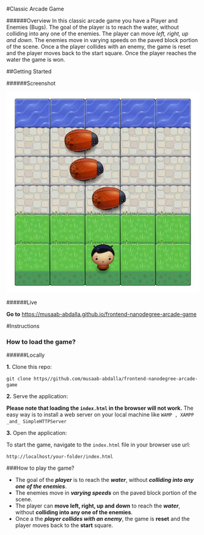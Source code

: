 #Classic Arcade Game

######Overview
In this classic arcade game you have a Player and Enemies (Bugs). The goal of the player is to reach the water, without colliding into any one of the enemies. The player can move _left, right, up and down_. The enemies move in varying speeds on the paved block portion of the scene. Once a the player collides with an enemy, the game is reset and the player moves back to the start square. Once the player reaches the water the game is won. <br/>

##Getting Started

######Screenshot

![alt text](https://raw.githubusercontent.com/musaab-abdalla/musaab-abdalla.github.io/master/frontend-nanodegree-arcade-game/images/screenshot.jpg "Classic arcade game")

######Live

**Go to** https://musaab-abdalla.github.io/frontend-nanodegree-arcade-game

#Instructions

### How to load the game?

######Locally

**1.** Clone this repo:

```
git clone https//github.com/musaab-abdalla/frontend-nanodegree-arcade-game
```

**2.** Serve the application:

**Please note that loading the `index.html` in the browser will not work.** The easy way is to install a web server on your local machine like `WAMP , XAMPP _and_ SimpleHTTPServer`

**3.** Open the application:

To start the game, navigate to the `index.html` file in your browser use url:
```
http://localhost/your-folder/index.html
```

###How to play the game?

* The goal of the _**player**_ is to reach the _**water**_, without _**colliding into any one of the enemies**_.
* The enemies move in _**varying speeds**_ on the paved block portion of the scene.
* The player can **move left, right, up and down** to reach the _**water**_, without **colliding into any one of the enemies**.
* Once a the _**player collides with an enemy**_, the game is **reset** and the player moves back to the **start** square.
